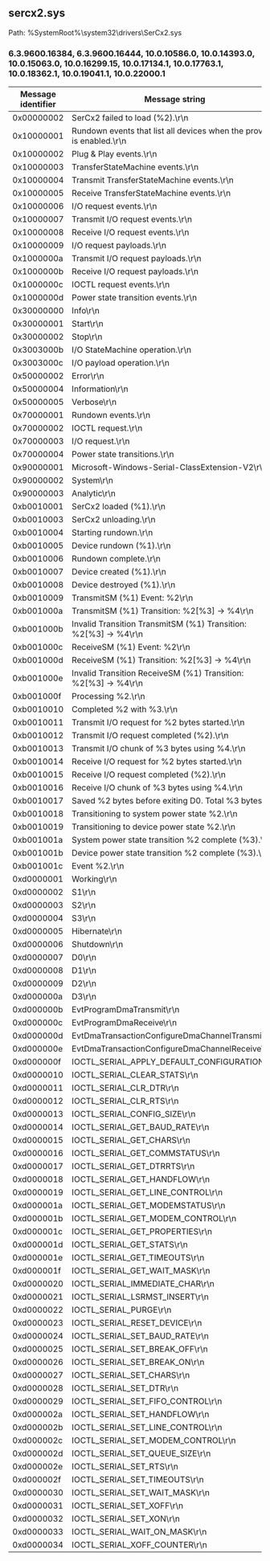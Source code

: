 ## sercx2.sys

Path: %SystemRoot%\system32\drivers\SerCx2.sys

### 6.3.9600.16384, 6.3.9600.16444, 10.0.10586.0, 10.0.14393.0, 10.0.15063.0, 10.0.16299.15, 10.0.17134.1, 10.0.17763.1, 10.0.18362.1, 10.0.19041.1, 10.0.22000.1

Message identifier | Message string
--- | ---
0x00000002 | SerCx2 failed to load (%2).\r\n
0x10000001 | Rundown events that list all devices when the provider is enabled.\r\n
0x10000002 | Plug & Play events.\r\n
0x10000003 | TransferStateMachine events.\r\n
0x10000004 | Transmit TransferStateMachine events.\r\n
0x10000005 | Receive TransferStateMachine events.\r\n
0x10000006 | I/O request events.\r\n
0x10000007 | Transmit I/O request events.\r\n
0x10000008 | Receive I/O request events.\r\n
0x10000009 | I/O request payloads.\r\n
0x1000000a | Transmit I/O request payloads.\r\n
0x1000000b | Receive I/O request payloads.\r\n
0x1000000c | IOCTL request events.\r\n
0x1000000d | Power state transition events.\r\n
0x30000000 | Info\r\n
0x30000001 | Start\r\n
0x30000002 | Stop\r\n
0x3003000b | I/O StateMachine operation.\r\n
0x3003000c | I/O payload operation.\r\n
0x50000002 | Error\r\n
0x50000004 | Information\r\n
0x50000005 | Verbose\r\n
0x70000001 | Rundown events.\r\n
0x70000002 | IOCTL request.\r\n
0x70000003 | I/O request.\r\n
0x70000004 | Power state transitions.\r\n
0x90000001 | Microsoft-Windows-Serial-ClassExtension-V2\r\n
0x90000002 | System\r\n
0x90000003 | Analytic\r\n
0xb0010001 | SerCx2 loaded (%1).\r\n
0xb0010003 | SerCx2 unloading.\r\n
0xb0010004 | Starting rundown.\r\n
0xb0010005 | Device rundown (%1).\r\n
0xb0010006 | Rundown complete.\r\n
0xb0010007 | Device created (%1).\r\n
0xb0010008 | Device destroyed (%1).\r\n
0xb0010009 | TransmitSM (%1) Event: %2\r\n
0xb001000a | TransmitSM (%1) Transition: %2[%3] -> %4\r\n
0xb001000b | Invalid Transition TransmitSM (%1) Transition: %2[%3] -> %4\r\n
0xb001000c | ReceiveSM (%1) Event: %2\r\n
0xb001000d | ReceiveSM (%1) Transition: %2[%3] -> %4\r\n
0xb001000e | Invalid Transition ReceiveSM (%1) Transition: %2[%3] -> %4\r\n
0xb001000f | Processing %2.\r\n
0xb0010010 | Completed %2 with %3.\r\n
0xb0010011 | Transmit I/O request for %2 bytes started.\r\n
0xb0010012 | Transmit I/O request completed (%2).\r\n
0xb0010013 | Transmit I/O chunk of %3 bytes using %4.\r\n
0xb0010014 | Receive I/O request for %2 bytes started.\r\n
0xb0010015 | Receive I/O request completed (%2).\r\n
0xb0010016 | Receive I/O chunk of %3 bytes using %4.\r\n
0xb0010017 | Saved %2 bytes before exiting D0. Total %3 bytes.\r\n
0xb0010018 | Transitioning to system power state %2.\r\n
0xb0010019 | Transitioning to device power state %2.\r\n
0xb001001a | System power state transition %2 complete (%3).\r\n
0xb001001b | Device power state transition %2 complete (%3).\r\n
0xb001001c | Event %2.\r\n
0xd0000001 | Working\r\n
0xd0000002 | S1\r\n
0xd0000003 | S2\r\n
0xd0000004 | S3\r\n
0xd0000005 | Hibernate\r\n
0xd0000006 | Shutdown\r\n
0xd0000007 | D0\r\n
0xd0000008 | D1\r\n
0xd0000009 | D2\r\n
0xd000000a | D3\r\n
0xd000000b | EvtProgramDmaTransmit\r\n
0xd000000c | EvtProgramDmaReceive\r\n
0xd000000d | EvtDmaTransactionConfigureDmaChannelTransmit\r\n
0xd000000e | EvtDmaTransactionConfigureDmaChannelReceive\r\n
0xd000000f | IOCTL_SERIAL_APPLY_DEFAULT_CONFIGURATION\r\n
0xd0000010 | IOCTL_SERIAL_CLEAR_STATS\r\n
0xd0000011 | IOCTL_SERIAL_CLR_DTR\r\n
0xd0000012 | IOCTL_SERIAL_CLR_RTS\r\n
0xd0000013 | IOCTL_SERIAL_CONFIG_SIZE\r\n
0xd0000014 | IOCTL_SERIAL_GET_BAUD_RATE\r\n
0xd0000015 | IOCTL_SERIAL_GET_CHARS\r\n
0xd0000016 | IOCTL_SERIAL_GET_COMMSTATUS\r\n
0xd0000017 | IOCTL_SERIAL_GET_DTRRTS\r\n
0xd0000018 | IOCTL_SERIAL_GET_HANDFLOW\r\n
0xd0000019 | IOCTL_SERIAL_GET_LINE_CONTROL\r\n
0xd000001a | IOCTL_SERIAL_GET_MODEMSTATUS\r\n
0xd000001b | IOCTL_SERIAL_GET_MODEM_CONTROL\r\n
0xd000001c | IOCTL_SERIAL_GET_PROPERTIES\r\n
0xd000001d | IOCTL_SERIAL_GET_STATS\r\n
0xd000001e | IOCTL_SERIAL_GET_TIMEOUTS\r\n
0xd000001f | IOCTL_SERIAL_GET_WAIT_MASK\r\n
0xd0000020 | IOCTL_SERIAL_IMMEDIATE_CHAR\r\n
0xd0000021 | IOCTL_SERIAL_LSRMST_INSERT\r\n
0xd0000022 | IOCTL_SERIAL_PURGE\r\n
0xd0000023 | IOCTL_SERIAL_RESET_DEVICE\r\n
0xd0000024 | IOCTL_SERIAL_SET_BAUD_RATE\r\n
0xd0000025 | IOCTL_SERIAL_SET_BREAK_OFF\r\n
0xd0000026 | IOCTL_SERIAL_SET_BREAK_ON\r\n
0xd0000027 | IOCTL_SERIAL_SET_CHARS\r\n
0xd0000028 | IOCTL_SERIAL_SET_DTR\r\n
0xd0000029 | IOCTL_SERIAL_SET_FIFO_CONTROL\r\n
0xd000002a | IOCTL_SERIAL_SET_HANDFLOW\r\n
0xd000002b | IOCTL_SERIAL_SET_LINE_CONTROL\r\n
0xd000002c | IOCTL_SERIAL_SET_MODEM_CONTROL\r\n
0xd000002d | IOCTL_SERIAL_SET_QUEUE_SIZE\r\n
0xd000002e | IOCTL_SERIAL_SET_RTS\r\n
0xd000002f | IOCTL_SERIAL_SET_TIMEOUTS\r\n
0xd0000030 | IOCTL_SERIAL_SET_WAIT_MASK\r\n
0xd0000031 | IOCTL_SERIAL_SET_XOFF\r\n
0xd0000032 | IOCTL_SERIAL_SET_XON\r\n
0xd0000033 | IOCTL_SERIAL_WAIT_ON_MASK\r\n
0xd0000034 | IOCTL_SERIAL_XOFF_COUNTER\r\n
